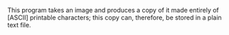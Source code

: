 
This program takes an image and produces a copy of it made entirely of [ASCII]
printable characters; this copy can, therefore, be stored in a plain text file.
